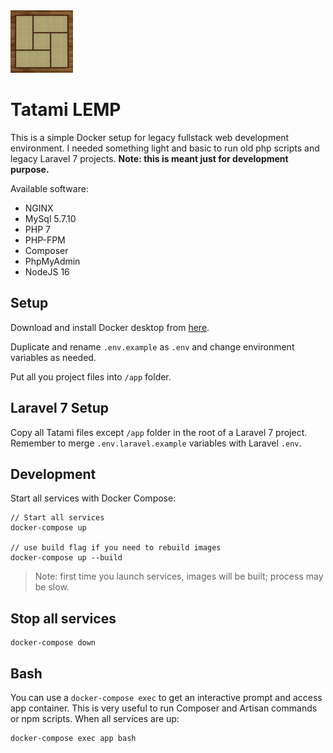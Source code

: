 <img src="logo.jpg" alt="japanese tatami" width="100"/>

# Tatami LEMP

This is a simple Docker setup for legacy fullstack web development environment. I needed something light and basic to run old php scripts and legacy Laravel 7 projects. **Note: this is meant just for development purpose.**

Available software:
- NGINX
- MySql 5.7.10
- PHP 7
- PHP-FPM
- Composer
- PhpMyAdmin
- NodeJS 16

## Setup
Download and install Docker desktop from [here](https://docs.docker.com/get-docker/).

Duplicate and rename `.env.example` as `.env` and change environment variables as needed.

Put all you project files into `/app` folder.

## Laravel 7 Setup
Copy all Tatami files except `/app` folder in the root of a Laravel 7 project.
Remember to merge `.env.laravel.example` variables with Laravel `.env`.

## Development
Start all services with Docker Compose:

```
// Start all services
docker-compose up

// use build flag if you need to rebuild images
docker-compose up --build
```

> Note: first time you launch services, images will be built; process may be slow.

## Stop all services
```
docker-compose down
```


## Bash
You can use a `docker-compose exec` to get an interactive prompt and access app container.
This is very useful to run Composer and Artisan commands or npm scripts.
When all services are up:

```
docker-compose exec app bash
```
